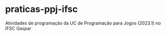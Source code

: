# praticas-ppj-ifsc
Atividades de programação da UC de Programação para Jogos (2023.1) no IFSC Gaspar
